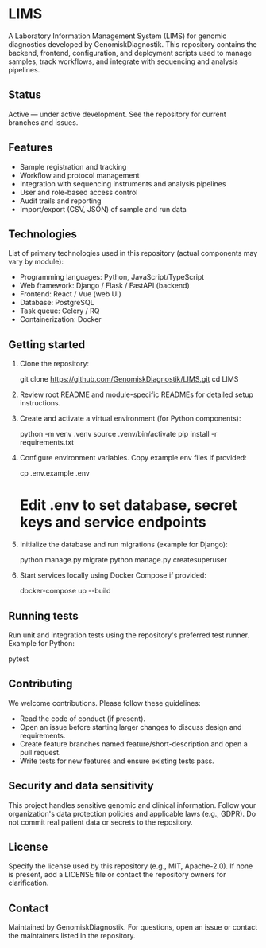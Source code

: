 # LIMS

A Laboratory Information Management System (LIMS) for genomic diagnostics developed by GenomiskDiagnostik. This repository contains the backend, frontend, configuration, and deployment scripts used to manage samples, track workflows, and integrate with sequencing and analysis pipelines.

## Status

Active — under active development. See the repository for current branches and issues.

## Features

- Sample registration and tracking
- Workflow and protocol management
- Integration with sequencing instruments and analysis pipelines
- User and role-based access control
- Audit trails and reporting
- Import/export (CSV, JSON) of sample and run data

## Technologies

List of primary technologies used in this repository (actual components may vary by module):

- Programming languages: Python, JavaScript/TypeScript
- Web framework: Django / Flask / FastAPI (backend)
- Frontend: React / Vue (web UI)
- Database: PostgreSQL
- Task queue: Celery / RQ
- Containerization: Docker

## Getting started

1. Clone the repository:

   git clone https://github.com/GenomiskDiagnostik/LIMS.git
   cd LIMS

2. Review root README and module-specific READMEs for detailed setup instructions.

3. Create and activate a virtual environment (for Python components):

   python -m venv .venv
   source .venv/bin/activate
   pip install -r requirements.txt

4. Configure environment variables. Copy example env files if provided:

   cp .env.example .env
   # Edit .env to set database, secret keys and service endpoints

5. Initialize the database and run migrations (example for Django):

   python manage.py migrate
   python manage.py createsuperuser

6. Start services locally using Docker Compose if provided:

   docker-compose up --build

## Running tests

Run unit and integration tests using the repository's preferred test runner. Example for Python:

   pytest

## Contributing

We welcome contributions. Please follow these guidelines:

- Read the code of conduct (if present).
- Open an issue before starting larger changes to discuss design and requirements.
- Create feature branches named feature/short-description and open a pull request.
- Write tests for new features and ensure existing tests pass.

## Security and data sensitivity

This project handles sensitive genomic and clinical information. Follow your organization's data protection policies and applicable laws (e.g., GDPR). Do not commit real patient data or secrets to the repository.

## License

Specify the license used by this repository (e.g., MIT, Apache-2.0). If none is present, add a LICENSE file or contact the repository owners for clarification.

## Contact

Maintained by GenomiskDiagnostik. For questions, open an issue or contact the maintainers listed in the repository.
